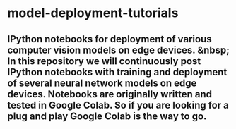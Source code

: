 # model-deployment-tutorials
## IPython notebooks for deployment of various computer vision models on edge devices. &amp;nbsp; In this repository we will continuously post IPython notebooks with training and deployment of several neural network models on edge devices. Notebooks are originally written and tested in Google Colab. So if you are looking for a plug and play Google Colab is the way to go.
